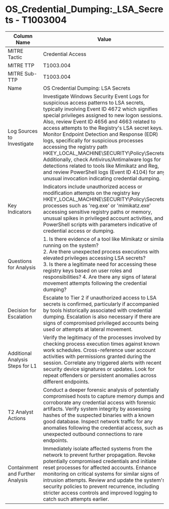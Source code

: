 # OS_Credential_Dumping:_LSA_Secrets - T1003004

| Column Name | Value |
|-------------|-------|
| MITRE Tactic | Credential Access |
| MITRE TTP | T1003.004 |
| MITRE Sub-TTP | T1003.004 |
| Name | OS Credential Dumping: LSA Secrets |
| Log Sources to Investigate | Investigate Windows Security Event Logs for suspicious access patterns to LSA secrets, typically involving Event ID 4672 which signifies special privileges assigned to new logon sessions. Also, review Event ID 4656 and 4663 related to access attempts to the Registry's LSA secret keys. Monitor Endpoint Detection and Response (EDR) logs, specifically for suspicious processes accessing the registry path HKEY_LOCAL_MACHINE\SECURITY\Policy\Secrets. Additionally, check Antivirus/Antimalware logs for detections related to tools like Mimikatz and Reg, and review PowerShell logs (Event ID 4104) for any unusual invocation indicating credential dumping. |
| Key Indicators | Indicators include unauthorized access or modification attempts on the registry key HKEY_LOCAL_MACHINE\SECURITY\Policy\Secrets, processes such as 'reg.exe' or 'mimikatz.exe' accessing sensitive registry paths or memory, unusual spikes in privileged account activities, and PowerShell scripts with parameters indicative of credential access or dumping. |
| Questions for Analysis | 1. Is there evidence of a tool like Mimikatz or similar running on the system?<br>2. Are there unexpected process executions with elevated privileges accessing LSA secrets?<br>3. Is there a legitimate need for accessing these registry keys based on user roles and responsibilities? 4. Are there any signs of lateral movement attempts following the credential dumping? |
| Decision for Escalation | Escalate to Tier 2 if unauthorized access to LSA secrets is confirmed, particularly if accompanied by tools historically associated with credential dumping. Escalation is also necessary if there are signs of compromised privileged accounts being used or attempts at lateral movement. |
| Additional Analysis Steps for L1 | Verify the legitimacy of the processes involved by checking process execution times against known work schedules. Cross-reference user account activities with permissions granted during the session. Correlate any triggered alerts with recent security device signatures or updates. Look for repeat offenders or persistent anomalies across different endpoints. |
| T2 Analyst Actions | Conduct a deeper forensic analysis of potentially compromised hosts to capture memory dumps and corroborate any credential access with forensic artifacts. Verify system integrity by assessing hashes of the suspected binaries with a known good database. Inspect network traffic for any anomalies following the credential access, such as unexpected outbound connections to rare endpoints. |
| Containment and Further Analysis | Immediately isolate affected systems from the network to prevent further propagation. Revoke potentially compromised credentials and initiate reset processes for affected accounts. Enhance monitoring on critical systems for similar signs of intrusion attempts. Review and update the system's security policies to prevent recurrence, including stricter access controls and improved logging to catch such attempts earlier. |
